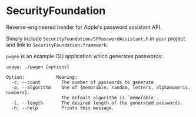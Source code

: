 # SecurityFoundation
Reverse-engineered header for Apple's password assistant API.

Simply include `SecurityFoundation/SFPasswordAssistant.h` in your
project and link to `SecurityFoundation.framework`.

`pwgen` is an example CLI application which generates passwords:

    usage: ./pwgen [options]

    Option:            Meaning:
      -c, --count        The number of passwords to generate.
      -a, --algorithm    One of {memorable, random, letters, alphanumeric, numbers}.
                         The default algorithm is `memorable'.
      -l, --length       The desired length of the generated passwords.
      -h, --help         Prints this message.
